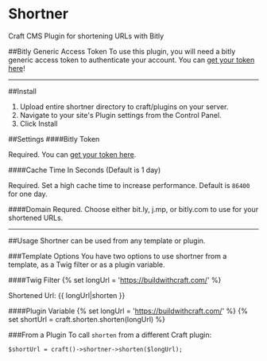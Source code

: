 # Shortner
Craft CMS Plugin for shortening URLs with Bitly

##Bitly Generic Access Token
To use this plugin, you will need a bitly generic access token to authenticate your account. You can [get your token here](https://bitly.com/a/oauth_apps)!
___
##Install
1. Upload entire shortner directory to craft/plugins on your server.
2. Navigate to your site's Plugin settings from the Control Panel.
3. Click Install
 
##Settings
####Bitly Token

Required. You can [get your token here](https://bitly.com/a/oauth_apps).

####Cache Time In Seconds (Default is 1 day)

Required. Set a high cache time to increase performance. Default is `86400` for one day.

####Domain
Requred. Choose either bit.ly, j.mp, or bitly.com to use for your shortened URLs.
___
##Usage
Shortner can be used from any template or plugin. 

###Template Options
You have two options to use shortner from a template, as a Twig filter or as a plugin variable.

####Twig Filter
	{% set longUrl = 'https://buildwithcraft.com/' %}
	<p>Shortened Url: {{ longUrl|shorten }}</p>

####Plugin Variable
	{% set longUrl = 'https://buildwithcraft.com/' %}
	{% set shortUrl = craft.shorten.shorten(longUrl) %}
	
###From a Plugin
To call `shorten` from a different Craft plugin:

    $shortUrl = craft()->shortner->shorten($longUrl);